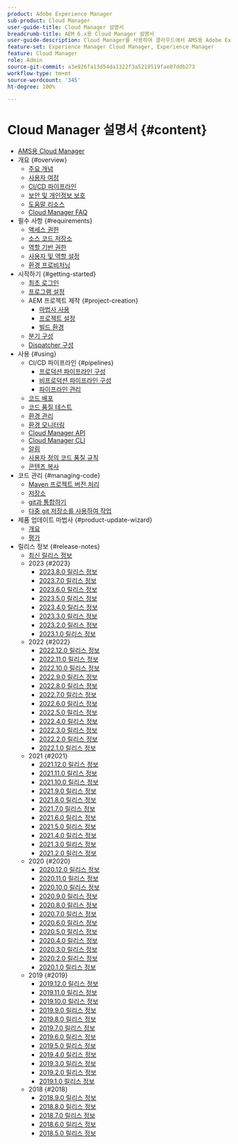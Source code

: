 ```yaml
---
product: Adobe Experience Manager
sub-product: Cloud Manager
user-guide-title: Cloud Manager 설명서
breadcrumb-title: AEM 6.x용 Cloud Manager 설명서
user-guide-description: Cloud Manager를 사용하여 클라우드에서 AMS용 Adobe Experience Manager를 자체 관리하는 방법에 대해 알아보십시오.
feature-set: Experience Manager Cloud Manager, Experience Manager
feature: Cloud Manager
role: Admin
source-git-commit: a3e926fa13d54da1322f3a5219519fae07ddb273
workflow-type: tm+mt
source-wordcount: '345'
ht-degree: 100%

---
```



# Cloud Manager 설명서 {#content}

+ [AMS용 Cloud Manager](/help/introduction.md)
+ 개요 {#overview}
   + [주요 개념](/help/overview/key-concepts.md)
   + [사용자 여정](/help/overview/user-journey.md)
   + [CI/CD 파이프라인](/help/overview/ci-cd-pipelines.md)
   + [보안 및 개인정보 보호](/help/overview/security-and-privacy.md)
   + [도움말 리소스](/help/overview/help-resources.md)
   + [Cloud Manager FAQ](/help/overview/faqs.md)
+ 필수 사항 {#requirements}
   + [액세스 권한](/help/requirements/access-rights.md)
   + [소스 코드 저장소](/help/requirements/source-code-repository.md)
   + [역할 기반 권한](/help/requirements/role-based-permissions.md)
   + [사용자 및 역할 설정](/help/requirements/users-and-roles.md)
   + [환경 프로비저닝](/help/requirements/environment-provisioning.md)
+ 시작하기 {#getting-started}
   + [최초 로그인](/help/getting-started/first-time-login.md)
   + [프로그램 설정](/help/getting-started/program-setup.md)
   + AEM 프로젝트 제작 {#project-creation}
      + [마법사 사용](/help/getting-started/using-the-wizard.md)
      + [프로젝트 설정](/help/getting-started/project-setup.md)
      + [빌드 환경](/help/getting-started/build-environment.md)
   + [분기 구성](/help/getting-started/configuring-branches.md)
   + [Dispatcher 구성](/help/getting-started/dispatcher-configurations.md)
+ 사용 {#using}
   + CI/CD 파이프라인 {#pipelines}
      + [프로덕션 파이프라인 구성](/help/using/production-pipelines.md)
      + [비프로덕션 파이프라인 구성](/help/using/non-production-pipelines.md)
      + [파이프라인 관리](/help/using/managing-pipelines.md)
   + [코드 배포](/help/using/code-deployment.md)
   + [코드 품질 테스트](/help/using/code-quality-testing.md)
   + [환경 관리](/help/using/managing-environments.md)
   + [환경 모니터링](/help/using/monitoring-environments.md)
   + [Cloud Manager API](https://developer.adobe.com/experience-cloud/cloud-manager/reference/api/)
   + [Cloud Manager CLI](https://github.com/adobe/aio-cli-plugin-cloudmanager/blob/main/README.md)
   + [알림](/help/using/notifications.md)
   + [사용자 정의 코드 품질 규칙](/help/using/custom-code-quality-rules.md)
   + [콘텐츠 복사](/help/using/content-copy.md)
+ 코드 관리 {#managing-code}
   + [Maven 프로젝트 버전 처리](/help/managing-code/maven-project-version.md)
   + [저장소](/help/managing-code/repositories.md)
   + [git과 통합하기](/help/managing-code/git-integration.md)
   + [다중 git 저장소를 사용하여 작업](/help/managing-code/multiple-git-repos.md)
+ 제품 업데이트 마법사 {#product-update-wizard}
   + [개요](/help/product-update-wizard/overview.md)
   + [평가](/help/product-update-wizard/evaluation.md)
+ 릴리스 정보 {#release-notes}
   + [최신 릴리스 정보](/help/release-notes/current.md)
   + 2023 {#2023}
      + [2023.8.0 릴리스 정보](/help/release-notes/2023/2023-8-0.md)
      + [2023.7.0 릴리스 정보](/help/release-notes/2023/2023-7-0.md)
      + [2023.6.0 릴리스 정보](/help/release-notes/2023/2023-6-0.md)
      + [2023.5.0 릴리스 정보](/help/release-notes/2023/2023-5-0.md)
      + [2023.4.0 릴리스 정보](/help/release-notes/2023/2023-4-0.md)
      + [2023.3.0 릴리스 정보](/help/release-notes/2023/2023-3-0.md)
      + [2023.2.0 릴리스 정보](/help/release-notes/2023/2023-2-0.md)
      + [2023.1.0 릴리스 정보](/help/release-notes/2023/2023-1-0.md)
   + 2022 {#2022}
      + [2022.12.0 릴리스 정보](/help/release-notes/2022/2022-12-0.md)
      + [2022.11.0 릴리스 정보](/help/release-notes/2022/2022-11-0.md)
      + [2022.10.0 릴리스 정보](/help/release-notes/2022/2022-10-0.md)
      + [2022.9.0 릴리스 정보](/help/release-notes/2022/2022-9-0.md)
      + [2022.8.0 릴리스 정보](/help/release-notes/2022/2022-8-0.md)
      + [2022.7.0 릴리스 정보](/help/release-notes/2022/2022-7-0.md)
      + [2022.6.0 릴리스 정보](/help/release-notes/2022/2022-6-0.md)
      + [2022.5.0 릴리스 정보](/help/release-notes/2022/2022-5-0.md)
      + [2022.4.0 릴리스 정보](/help/release-notes/2022/2022-4-0.md)
      + [2022.3.0 릴리스 정보](/help/release-notes/2022/2022-3-0.md)
      + [2022.2.0 릴리스 정보](/help/release-notes/2022/2022-2-0.md)
      + [2022.1.0 릴리스 정보](/help/release-notes/2022/2022-1-0.md)
   + 2021 {#2021}
      + [2021.12.0 릴리스 정보](/help/release-notes/2021/2021-12-0.md)
      + [2021.11.0 릴리스 정보](/help/release-notes/2021/2021-11-0.md)
      + [2021.10.0 릴리스 정보](/help/release-notes/2021/2021-10-0.md)
      + [2021.9.0 릴리스 정보](/help/release-notes/2021/2021-9-0.md)
      + [2021.8.0 릴리스 정보](/help/release-notes/2021/2021-8-0.md)
      + [2021.7.0 릴리스 정보](/help/release-notes/2021/2021-7-0.md)
      + [2021.6.0 릴리스 정보](/help/release-notes/2021/2021-6-0.md)
      + [2021.5.0 릴리스 정보](/help/release-notes/2021/2021-5-0.md)
      + [2021.4.0 릴리스 정보](/help/release-notes/2021/2021-4-0.md)
      + [2021.3.0 릴리스 정보](/help/release-notes/2021/2021-3-0.md)
      + [2021.2.0 릴리스 정보](/help/release-notes/2021/2021-2-0.md)
   + 2020 {#2020}
      + [2020.12.0 릴리스 정보](/help/release-notes/2020/2020-12-0.md)
      + [2020.11.0 릴리스 정보](/help/release-notes/2020/2020-11-0.md)
      + [2020.10.0 릴리스 정보](/help/release-notes/2020/2020-10-0.md)
      + [2020.9.0 릴리스 정보](/help/release-notes/2020/2020-9-0.md)
      + [2020.8.0 릴리스 정보](/help/release-notes/2020/2020-8-0.md)
      + [2020.7.0 릴리스 정보](/help/release-notes/2020/2020-7-0.md)
      + [2020.6.0 릴리스 정보](/help/release-notes/2020/2020-6-0.md)
      + [2020.5.0 릴리스 정보](/help/release-notes/2020/2020-5-0.md)
      + [2020.4.0 릴리스 정보](/help/release-notes/2020/2020-4-0.md)
      + [2020.3.0 릴리스 정보](/help/release-notes/2020/2020-3-0.md)
      + [2020.2.0 릴리스 정보](/help/release-notes/2020/2020-2-0.md)
      + [2020.1.0 릴리스 정보](/help/release-notes/2020/2020-1-0.md)
   + 2019 {#2019}
      + [2019.12.0 릴리스 정보](/help/release-notes/2019/2019-12-0.md)
      + [2019.11.0 릴리스 정보](/help/release-notes/2019/2019-11-0.md)
      + [2019.10.0 릴리스 정보](/help/release-notes/2019/2019-10-0.md)
      + [2019.9.0 릴리스 정보](/help/release-notes/2019/2019-9-0.md)
      + [2019.8.0 릴리스 정보](/help/release-notes/2019/2019-8-0.md)
      + [2019.7.0 릴리스 정보](/help/release-notes/2019/2019-7-0.md)
      + [2019.6.0 릴리스 정보](/help/release-notes/2019/2019-6-0.md)
      + [2019.5.0 릴리스 정보](/help/release-notes/2019/2019-5-0.md)
      + [2019.4.0 릴리스 정보](/help/release-notes/2019/2019-4-0.md)
      + [2019.3.0 릴리스 정보](/help/release-notes/2019/2019-3-0.md)
      + [2019.2.0 릴리스 정보](/help/release-notes/2019/2019-2-0.md)
      + [2019.1.0 릴리스 정보](/help/release-notes/2019/2019-1-0.md)
   + 2018 {#2018}
      + [2018.9.0 릴리스 정보](/help/release-notes/2018/2018-9-0.md)
      + [2018.8.0 릴리스 정보](/help/release-notes/2018/2018-8-0.md)
      + [2018.7.0 릴리스 정보](/help/release-notes/2018/2018-7-0.md)
      + [2018.6.0 릴리스 정보](/help/release-notes/2018/2018-6-0.md)
      + [2018.5.0 릴리스 정보](/help/release-notes/2018/2018-5-0.md)
